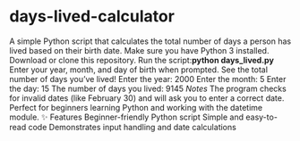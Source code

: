 # days-lived-calculator
A simple Python script that calculates the total number of days a person has lived based on their birth date.
Make sure you have Python 3 installed.
Download or clone this repository.
Run the script:**python days_lived.py**
Enter your year, month, and day of birth when prompted.
See the total number of days you’ve lived!
Enter the year: 2000
Enter the month: 5
Enter the day: 15
The number of days you lived: 9145
*Notes*
The program checks for invalid dates (like February 30) and will ask you to enter a correct date.
Perfect for beginners learning Python and working with the datetime module.
✨ Features
Beginner-friendly Python script
Simple and easy-to-read code
Demonstrates input handling and date calculations
